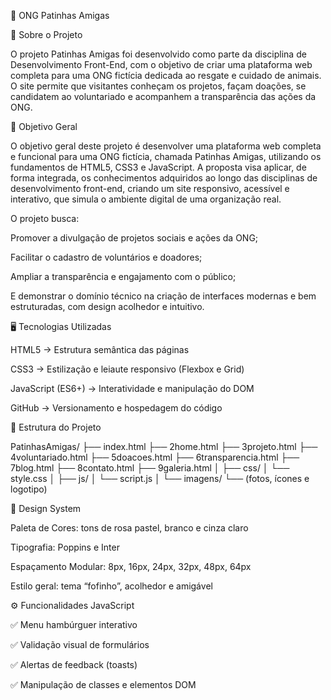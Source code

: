 🐾 ONG Patinhas Amigas

💖 Sobre o Projeto

O projeto Patinhas Amigas foi desenvolvido como parte da disciplina de Desenvolvimento Front-End, com o objetivo de criar uma plataforma web completa para uma ONG fictícia dedicada ao resgate e cuidado de animais.
O site permite que visitantes conheçam os projetos, façam doações, se candidatem ao voluntariado e acompanhem a transparência das ações da ONG.

🎯 Objetivo Geral

O objetivo geral deste projeto é desenvolver uma plataforma web completa e funcional para uma ONG fictícia, chamada Patinhas Amigas, utilizando os fundamentos de HTML5, CSS3 e JavaScript.
A proposta visa aplicar, de forma integrada, os conhecimentos adquiridos ao longo das disciplinas de desenvolvimento front-end, criando um site responsivo, acessível e interativo, que simula o ambiente digital de uma organização real.

O projeto busca:

Promover a divulgação de projetos sociais e ações da ONG;

Facilitar o cadastro de voluntários e doadores;

Ampliar a transparência e engajamento com o público;

E demonstrar o domínio técnico na criação de interfaces modernas e bem estruturadas, com design acolhedor e intuitivo.

🖥️ Tecnologias Utilizadas

HTML5 → Estrutura semântica das páginas

CSS3 → Estilização e leiaute responsivo (Flexbox e Grid)

JavaScript (ES6+) → Interatividade e manipulação do DOM

GitHub → Versionamento e hospedagem do código

🌸 Estrutura do Projeto

PatinhasAmigas/
├── index.html
├── 2home.html
├── 3projeto.html
├── 4voluntariado.html
├── 5doacoes.html
├── 6transparencia.html
├── 7blog.html
├── 8contato.html
├── 9galeria.html
│
├── css/
│   └── style.css
│
├── js/
│   └── script.js
│
└── imagens/
    └── (fotos, ícones e logotipo)

🎨 Design System

Paleta de Cores: tons de rosa pastel, branco e cinza claro

Tipografia: Poppins e Inter

Espaçamento Modular: 8px, 16px, 24px, 32px, 48px, 64px

Estilo geral: tema “fofinho”, acolhedor e amigável

⚙️ Funcionalidades JavaScript

✅ Menu hambúrguer interativo

✅ Validação visual de formulários

✅ Alertas de feedback (toasts)

✅ Manipulação de classes e elementos DOM



